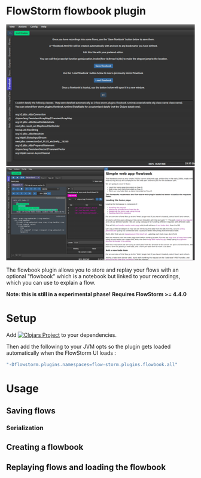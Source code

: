 # FlowStorm flowbook plugin

![demo](./images/plugin-demo-0.png)
![demo](./images/plugin-demo-1.png)

The flowbook plugin allows you to store and replay your flows with an optional "flowbook" which
is a notebook but linked to your recordings, which you can use to explain a flow.

**Note: this is still in a experimental phase!**
**Requires FlowStorm >= 4.4.0**

# Setup

Add [![Clojars Project](https://img.shields.io/clojars/v/com.github.flow-storm/flow-storm-flowbook-plugin.svg)](https://clojars.org/com.github.flow-storm/flow-storm-flowbook-plugin) 
to your dependencies.

Then add the following to your JVM opts so the plugin gets loaded automatically when the FlowStorm UI loads  :


```clojure
"-Dflowstorm.plugins.namespaces=flow-storm.plugins.flowbook.all"
```

# Usage

## Saving flows

### Serialization

## Creating a flowbook

## Replaying flows and loading the flowbook

